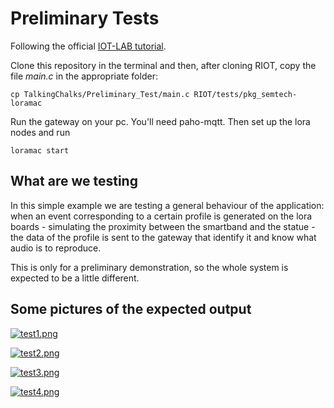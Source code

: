 # Preliminary Tests
Following the official [IOT-LAB tutorial](https://www.iot-lab.info/tutorials/riot-ttn/).

Clone this repository in the terminal and then, after cloning RIOT, copy the file _main.c_ in the appropriate folder:

```
cp TalkingChalks/Preliminary_Test/main.c RIOT/tests/pkg_semtech-loramac
```

Run the gateway on your pc. You'll need paho-mqtt.
Then set up the lora nodes and run

```
loramac start
```
## What are we testing
In this simple example we are testing a general behaviour of the application: when an event corresponding to a certain profile is generated on the lora boards - simulating the proximity between the smartband and the statue - the data of the profile is sent to the gateway that identify it and know what audio is to reproduce.

This is only for a preliminary demonstration, so the whole system is expected to be a little different.

## Some pictures of the expected output
[![test1.png](https://i.postimg.cc/90GwyNcG/test1.png)](https://postimg.cc/Wq14v8F3)

[![test2.png](https://i.postimg.cc/T2mb8hnp/test2.png)](https://postimg.cc/BtSbHSY0)

[![test3.png](https://i.postimg.cc/0QSzqHML/test3.png)](https://postimg.cc/2bzkQGxw)

[![test4.png](https://i.postimg.cc/3NHdrC2W/test4.png)](https://postimg.cc/8Jt1tvKV)
